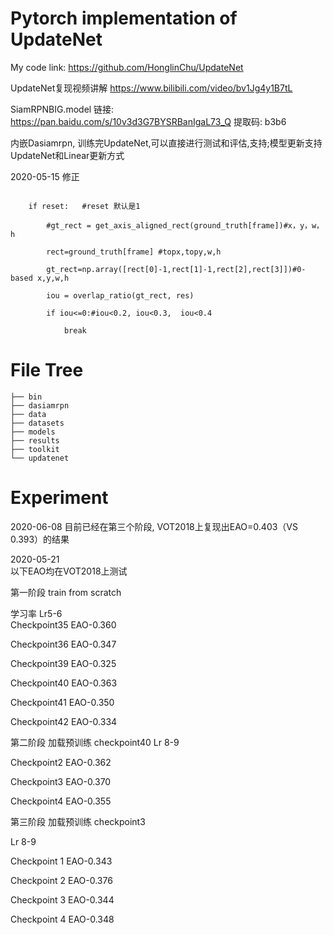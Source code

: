 # Pytorch implementation of UpdateNet

My code link: https://github.com/HonglinChu/UpdateNet
 
UpdateNet复现视频讲解  https://www.bilibili.com/video/bv1Jg4y1B7tL
 
SiamRPNBIG.model 链接: https://pan.baidu.com/s/10v3d3G7BYSRBanIgaL73_Q 提取码: b3b6

内嵌Dasiamrpn, 训练完UpdateNet,可以直接进行测试和评估,支持;模型更新支持UpdateNet和Linear更新方式

2020-05-15 修正
``` 关于create_template.py文件中138行  'get_axis_aligned_rect'不存在的问题，注释掉get_axis_aigned_rect函数

    if reset:   #reset 默认是1               

        #gt_rect = get_axis_aligned_rect(ground_truth[frame])#x，y，w，h

        rect=ground_truth[frame] #topx,topy,w,h

        gt_rect=np.array([rect[0]-1,rect[1]-1,rect[2],rect[3]])#0-based x,y,w,h

        iou = overlap_ratio(gt_rect, res)

        if iou<=0:#iou<0.2, iou<0.3,  iou<0.4

            break   
``` 

# File Tree
```
├── bin
├── dasiamrpn
├── data
├── datasets
├── models
├── results
├── toolkit
└── updatenet
```
# Experiment

2020-06-08
目前已经在第三个阶段, VOT2018上复现出EAO=0.403（VS 0.393）的结果

2020-05-21  
以下EAO均在VOT2018上测试 

第一阶段 train from scratch

学习率 Lr5-6  
Checkpoint35      EAO-0.360

Checkpoint36      EAO-0.347

Checkpoint39      EAO-0.325

Checkpoint40      EAO-0.363  

Checkpoint41      EAO-0.350

Checkpoint42      EAO-0.334


第二阶段 加载预训练 checkpoint40
Lr 8-9 

Checkpoint2  EAO-0.362

Checkpoint3  EAO-0.370

Checkpoint4  EAO-0.355


第三阶段 加载预训练 checkpoint3

Lr 8-9 

Checkpoint 1   EAO-0.343

Checkpoint 2   EAO-0.376

Checkpoint 3   EAO-0.344

Checkpoint 4   EAO-0.348

